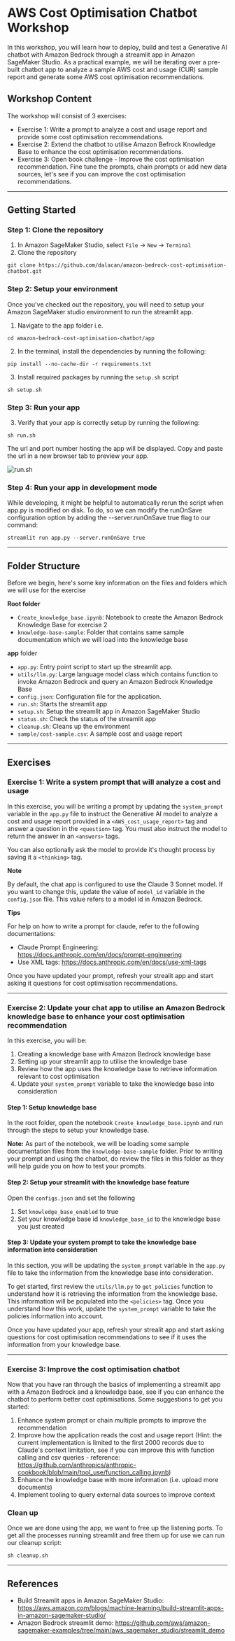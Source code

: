 # AWS Cost Optimisation Chatbot Workshop

In this workshop, you will learn how to deploy, build and test a Generative AI chatbot with Amazon Bedrock through a streamlit app in Amazon SageMaker Studio. 
As a practical example, we will be iterating over a pre-built chatbot app to analyze a sample AWS cost and usage (CUR) sample report and generate some AWS cost optimisation recommendations.

## Workshop Content
The workshop will consist of 3 exercises:
- Exercise 1: Write a prompt to analyze a cost and usage report and provide some cost optimisation recommendations.
- Exercise 2: Extend the chatbot to utilise Amazon Befrock Knowledge Base to enhance the cost optimisation recommendations.
- Exercise 3: Open book challenge - Improve the cost optimisation recommendation. Fine tune the prompts, chain prompts or add new data sources, let's see if you can improve the cost optimisation recommendations.

---

## Getting Started

### Step 1: Clone the repository
1. In Amazon SageMaker Studio, select `File` -> `New` -> `Terminal`
2. Clone the repository
```
git clone https://github.com/dalacan/amazon-bedrock-cost-optimisation-chatbot.git
```

### Step 2: Setup your environment
Once you've checked out the repository, you will need to setup your Amazon SageMaker studio environment to run the streamlit app.

1. Navigate to the app folder i.e. 
```
cd amazon-bedrock-cost-optimisation-chatbot/app
```
2. In the terminal, install the dependencies by running the following:

```
pip install --no-cache-dir -r requirements.txt
```
3. Install required packages by running the `setup.sh` script
```
sh setup.sh
```

### Step 3: Run your app
3. Verify that your app is correctly setup by running the following:

```
sh run.sh
```

The url and port number hosting the app will be displayed. Copy and paste the url in a new browser tab to preview your app.

![run.sh](./images/streamlit-demo-1.png)

### Step 4: Run your app in development mode
While developing, it might be helpful to automatically rerun the script when app.py is modified on disk. To do, so we can modify the runOnSave configuration option by adding the --server.runOnSave true flag to our command:

```
streamlit run app.py --server.runOnSave true
```
---
## Folder Structure
Before we begin, here's some key information on the files and folders which we will use for the exercise

**Root folder**
- `Create_knowledge_base.ipynb`: Notebook to create the Amazon Bedrock Knowledge Base for exercise 2
- `knowledge-base-sample`: Folder that contains same sample documentation which we will load into the knowledge base

**app** folder

- `app.py`: Entry point script to start up the streamlit app.
- `utils/llm.py`: Large language model class which contains function to invoke Amazon Bedrock and query an Amazon Bedrock Knowledge Base
- `config.json`: Configuration file for the application.
- `run.sh`: Starts the streamlit app
- `setup.sh`: Setup the streamlit app in Amazon SageMaker Studio
- `status.sh`: Check the status of the streamlit app
- `cleanup.sh`: Cleans up the environment
- `sample/cost-sample.csv`: A sample cost and usage report

---
## Exercises

### Exercise 1: Write a system prompt that will analyze a cost and usage

In this exercise, you will be writing a prompt by updating the `system_prompt` variable in the `app.py` file to instruct the Generative AI model to analyze a cost and usage report provided in a `<AWS_cost_usage_report>` tag and answer a question in the `<question>` tag. You must also instruct the model to return the answer in an `<answers>` tags.

You can also optionally ask the model to provide it's thought process by saving it a `<thinking>` tag.

**Note** 

By default, the chat app is configured to use the Claude 3 Sonnet model. If you want to change this, update the value of `model_id` variable in the `config.json` file. This value refers to a model id in Amazon Bedrock.

**Tips**

For help on how to write a prompt for claude, refer to the following documentations:

- Claude Prompt Engineering: https://docs.anthropic.com/en/docs/prompt-engineering
- Use XML tags: https://docs.anthropic.com/en/docs/use-xml-tags

Once you have updated your prompt, refresh your strealit app and start asking it questions for cost optimisation recommendations.

---

### Exercise 2: Update your chat app to utilise an Amazon Bedrock knowledge base to enhance your cost optimisation recommendation
    
In this exercise, you will be:

1. Creating a knowledge base with Amazon Bedrock knowledge base
2. Setting up your streamlit app to utilise the knowledge base
3. Review how the app uses the knowledge base to retrieve information relevant to cost optimisation
4. Update your `system_prompt` variable to take the knowledge base into consideration
    
    
#### Step 1: Setup knowledge base
    
In the root folder, open the notebook `Create_knowledge_base.ipynb` and run through the steps to setup your knowledge base.

**Note:** As part of the notebook, we will be loading some sample documentation files from the `knowledge-base-sample` folder. Prior to writing your prompt and using the chatbot, do review the files in this folder as they will help guide you on how to test your prompts.

#### Step 2: Setup your streamlit with the knowledge base feature

Open the `configs.json` and set the following

1. Set `knowledge_base_enabled` to true
2. Set your knowledge base id `knowledge_base_id` to the knowledge base you just created

#### Step 3: Update your system prompt to take the knowledge base information into consideration

In this section, you will be updating the `system_prompt` variable in the `app.py` file to take the information from the knowledge base into consideration. 

To get started, first review the `utils/llm.py` to `get_policies` function to understand how it is retrieving the information from the knowledge base. This information will be populated into the `<policies>` tag. Once you understand how this work, update the `system_prompt` variable to take the policies information into account.

Once you have updated your app, refresh your strealit app and start asking questions for cost optimisation recommendations to see if it uses the information from your knowledge base.

---

### Exercise 3: Improve the cost optimisation chatbot

Now that you have ran through the basics of implementing a streamlit app with a Amazon Bedrock and a knowledge base, see if you can enhance the chatbot to perform better cost optimisations. Some suggestions to get you started:

1. Enhance system prompt or chain multiple prompts to improve the recommendation
2. Improve how the application reads the cost and usage report (Hint: the current implementation is limited to the first 2000 records due to Claude's context limitation, see if you can improve this with function calling and csv queries - reference: https://github.com/anthropics/anthropic-cookbook/blob/main/tool_use/function_calling.ipynb)
3. Enhance the knowledge base with more information (i.e. upload more documents)
4. Implement tooling to query external data sources to improve context

### Clean up
Once we are done using the app, we want to free up the listening ports. To get all the processes running streamlit and free them up for use we can run our cleanup script: 
```
sh cleanup.sh
```

---

## References

 - Build Streamlit apps in Amazon SageMaker Studio: https://aws.amazon.com/blogs/machine-learning/build-streamlit-apps-in-amazon-sagemaker-studio/
 - Amazon Bedrock streamlit demo: https://github.com/aws/amazon-sagemaker-examples/tree/main/aws_sagemaker_studio/streamlit_demo
